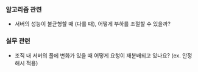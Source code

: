 ### 알고리즘 관련
- 서버의 성능이 불균형할 때 (다를 때), 어떻게 부하를 조절할 수 있을까?

### 실무 관련
- 조직 내 서버의 풀에 변화가 있을 때 어떻게 요청이 재분배되고 있나요? (ex. 안정 해시 적용)
